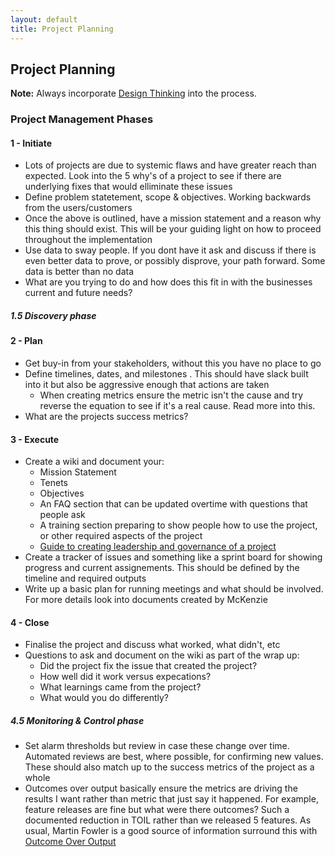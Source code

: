```yaml
---
layout: default
title: Project Planning
---
```


## Project Planning

**Note:** Always incorporate [Design Thinking](https://www.education.nsw.gov.au/teaching-and-learning/curriculum/key-learning-areas/stem/early-stage-1-to-stage-3/project-based-learning-and-design-thinking/phases-of-design-thinking) into the process.

### Project Management Phases

#### 1 - Initiate

* Lots of projects are due to systemic flaws and have greater reach than expected. Look into the 5 why's of a project to see if there are underlying fixes that would elliminate these issues
* Define problem statetement, scope & objectives. Working backwards from the users/customers
* Once the above is outlined, have a mission statement and a reason why this thing should exist. This will be your guiding light on how to proceed throughout the implementation
* Use data to sway people. If you dont have it ask and discuss if there is even better data to prove, or possibly disprove, your path forward. Some data is better than no data
* What are you trying to do and how does this fit in with the businesses current and future needs?

##### 1.5 Discovery phase

#### 2 - Plan

* Get buy-in from your stakeholders, without this you have no place to go
* Define timelines, dates, and milestones . This should have slack built into it but also be aggressive enough that actions are taken
  * When creating metrics ensure the metric isn't the cause and try reverse the equation to see if it's a real cause. Read more into this.
* What are the projects success metrics?

#### 3 - Execute

* Create a wiki and document your:
  * Mission Statement
  * Tenets
  * Objectives
  * An FAQ section that can be updated overtime with questions that people ask
  * A training section preparing to show people how to use the project, or other required aspects of the project
  * [Guide to creating leadership and governance of a project](https://opensource.guide/leadership-and-governance/)
* Create a tracker of issues and something like a sprint board for showing progress and current assignements. This should be defined by the timeline and required outputs
* Write up a basic plan for running meetings and what should be involved. For more details look into documents created by McKenzie

#### 4 - Close

* Finalise the project and discuss what worked, what didn't, etc
* Questions to ask and document on the wiki as part of the wrap up:
  * Did the project fix the issue that created the project?
  * How well did it work versus expecations?
  * What learnings came from the project?
  * What would you do differently?

##### 4.5 Monitoring & Control phase

* Set alarm thresholds but review in case these change over time. Automated reviews are best, where possible, for confirming new values. These should also match up to the success metrics of the project as a whole
* Outcomes over output basically ensure the metrics are driving the results I want rather than metric that just say it happened. For example, feature releases are fine but what were there outcomes? Such a documented reduction in TOIL rather than we released 5 features. As usual, Martin Fowler is a good source of information surround this with [Outcome Over Output]( https://martinfowler.com/bliki/OutcomeOverOutput.html)
